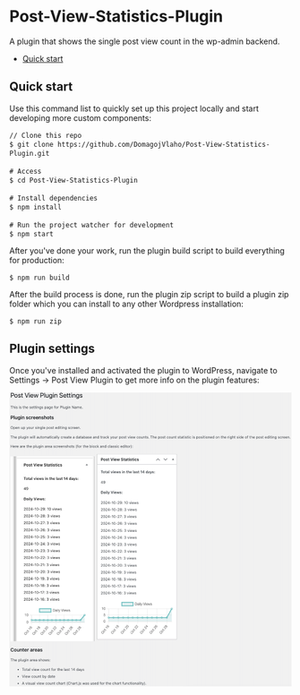 # Post-View-Statistics-Plugin
A plugin that shows the single post view count in the wp-admin backend.

* [Quick start](#quick-start)


## Quick start
 
Use this command list to quickly set up this project locally and start developing more custom components:

```
// Clone this repo
$ git clone https://github.com/DomagojVlaho/Post-View-Statistics-Plugin.git

# Access
$ cd Post-View-Statistics-Plugin

# Install dependencies
$ npm install

# Run the project watcher for development
$ npm start
```

After you've done your work, run the plugin build script to build everything for production:
```
$ npm run build
```

After the build process is done, run the plugin zip script to build a plugin zip folder which you can install to any other Wordpress installation:
```
$ npm run zip
```

## Plugin settings

Once you've installed and activated the plugin to WordPress, navigate to Settings -> Post View Plugin to get more info on the plugin features:

![alt text](image.png)
